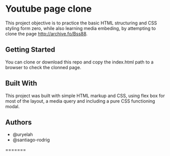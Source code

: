 # Youtube page clone

This project objective is to practice the basic HTML structuring and CSS styling form zero, while also learning media embeding, by attempting to clone the page http://archive.fo/Bss88.

## Getting Started

You can clone or download this repo and copy the index.html path to a browser to check the clonned page.

## Built With

This project was built with simple HTML markup and CSS, using flex box for most of the layout, a media query and including a pure CSS functioning modal.

## Authors

* @uryelah
* @santiago-rodrig
 
=======
